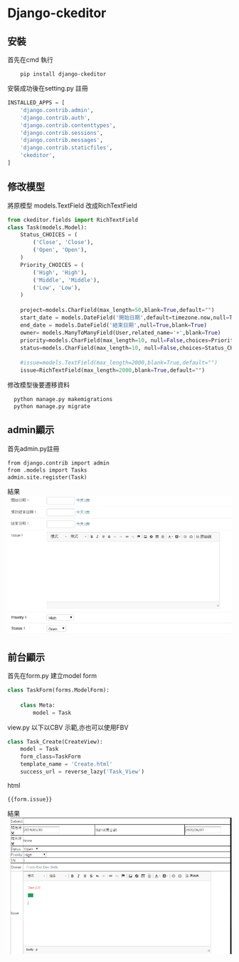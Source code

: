 # Django-ckeditor


## 安裝

首先在cmd 執行

```
    pip install django-ckeditor
```

安裝成功後在setting.py 註冊

```python
INSTALLED_APPS = [   
    'django.contrib.admin',
    'django.contrib.auth',
    'django.contrib.contenttypes',
    'django.contrib.sessions',
    'django.contrib.messages',
    'django.contrib.staticfiles',  
    'ckeditor',     
]
```


## 修改模型

將原模型 models.TextField 改成RichTextField

```python
from ckeditor.fields import RichTextField
class Task(models.Model):
    Status_CHOICES = (
        ('Close', 'Close'),       
		('Open', 'Open'), 
    )
    Priority_CHOICES = (         
        ('High', 'High'),       
		('Middle', 'Middle'),  
        ('Low', 'Low'),  
    )
    
    project=models.CharField(max_length=50,blank=True,default="") 
    start_date = models.DateField('開始日期',default=timezone.now,null=True,blank=True)	   
    end_date = models.DateField('結束日期',null=True,blank=True) 
    owner= models.ManyToManyField(User,related_name='+',blank=True)   
    priority=models.CharField(max_length=10, null=False,choices=Priority_CHOICES,default='Low') 
    status=models.CharField(max_length=10, null=False,choices=Status_CHOICES,default='Open')  
    
    #issue=models.TextField(max_length=2000,blank=True,default="")   
    issue=RichTextField(max_length=2000,blank=True,default="")   


```

修改模型後要遷移資料

```
  python manage.py makemigrations
  python manage.py migrate
```
## admin顯示

首先admin.py註冊
```
from django.contrib import admin
from .models import Tasks
admin.site.register(Task)
```

結果
<img src="admin.png" alt="Smiley face">




## 前台顯示
首先在form.py 建立model form

```python
class TaskForm(forms.ModelForm):     

    class Meta:
        model = Task       
```

view.py 以下以CBV 示範,亦也可以使用FBV
```python
class Task_Create(CreateView):
    model = Task
    form_class=TaskForm	
    template_name = 'Create.html'
    success_url = reverse_lazy('Task_View')
```

html 
```
{{form.issue}}
```

結果
<img src="html.png" alt="Smiley face">




















